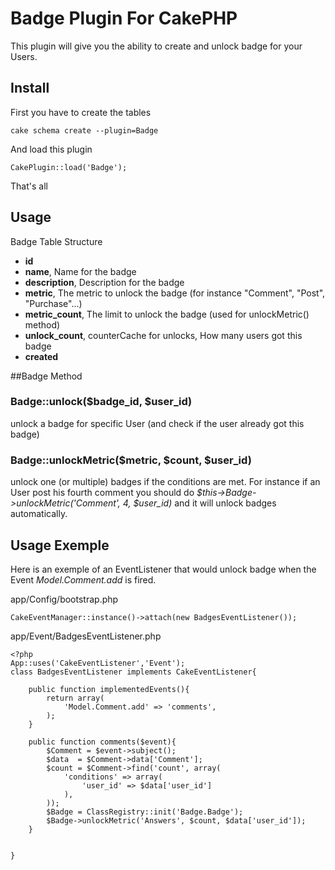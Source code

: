Badge Plugin For CakePHP
===========================

This plugin will give you the ability to create and unlock badge for your Users.

Install
----------	
First you have to create the tables
	
	cake schema create --plugin=Badge

And load this plugin

	CakePlugin::load('Badge'); 

That's all

Usage
---------

Badge Table Structure

* **id**
* **name**, Name for the badge
* **description**, Description for the badge
* **metric**, The metric to unlock the badge (for instance "Comment", "Post", "Purchase"...)
* **metric_count**, The limit to unlock the badge (used for unlockMetric() method)
* **unlock_count**, counterCache for unlocks, How many users got this badge
* **created**

##Badge Method

### Badge::unlock($badge_id, $user_id)
unlock a badge for specific User (and check if the user already got this badge)

### Badge::unlockMetric($metric, $count, $user_id)
unlock one (or multiple) badges if the conditions are met. For instance if an User post his fourth comment you should do *$this->Badge->unlockMetric('Comment', 4, $user_id)* and it will unlock badges automatically.

Usage Exemple
--------------

Here is an exemple of an EventListener that would unlock badge when the Event *Model.Comment.add* is fired.

app/Config/bootstrap.php

	CakeEventManager::instance()->attach(new BadgesEventListener());

app/Event/BadgesEventListener.php

	<?php
	App::uses('CakeEventListener','Event');
	class BadgesEventListener implements CakeEventListener{
	
	    public function implementedEvents(){
	        return array(
	            'Model.Comment.add' => 'comments',
	        );
	    }
	
	    public function comments($event){
	        $Comment = $event->subject();
	        $data  = $Comment->data['Comment'];
	        $count = $Comment->find('count', array(
	            'conditions' => array(
	                'user_id' => $data['user_id']
	            ),
	        ));
	        $Badge = ClassRegistry::init('Badge.Badge');
	        $Badge->unlockMetric('Answers', $count, $data['user_id']);
	    }
	
	
	}

	
	

